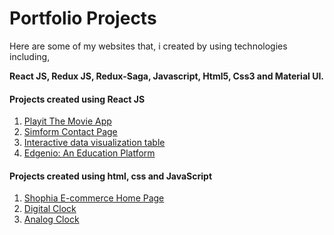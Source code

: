 # Portfolio Projects

Here are some of my websites that, i created by using technologies including,

**React JS, Redux JS, Redux-Saga, Javascript, Html5, Css3 and Material UI.**

#### Projects created using React JS

1. [Playit The Movie App](https://playit-the-movie-app-git-playit-4-000nintendo.vercel.app/)
2. [Simform Contact Page](https://simform-contact-page.vercel.app/)
3. [Interactive data visualization table](https://h7158.csb.app/)
4. [Edgenio: An Education Platform](https://edgenio.iroidsolutions.com/login)

#### Projects created using html, css and JavaScript

1. [Shophia E-commerce Home Page](https://000nintendo.github.io/Shophia-E-commerce/)
2. [Digital Clock](https://000nintendo.github.io/Digital-Clock/)
3. [Analog Clock](https://000nintendo.github.io/Analog-Clock/)




